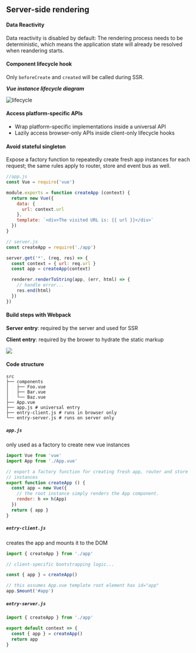 ## Server-side rendering

#### Data Reactivity

Data reactivity is disabled by default: The rendering process needs to be deterministic, which means the application state will already be resolved when reandering starts.



#### Component lifecycle hook

Only `beforeCreate` and `created` will be called during SSR.

_**Vue instance lifecycle diagram**_

![lifecycle](https://vuejs.org/images/lifecycle.png)

#### Access platform-specific APIs

* Wrap platform-specific implementations inside a universal API
* Lazily access browser-only APIs inside client-only lifecycle hooks



#### Avoid stateful singleton

Expose a factory function to repeatedly create fresh app instances for each request; the same rules apply to router, store and event bus as well.

```javascript
//app.js
const Vue = require('vue')

module.exports = function createApp (context) {
  return new Vue({
    data: {
      url: context.url
    },
    template: `<div>The visited URL is: {{ url }}</div>`
  })
}
```

```javascript
// server.js
const createApp = require('./app')

server.get('*', (req, res) => {
  const context = { url: req.url }
  const app = createApp(context)

  renderer.renderToString(app, (err, html) => {
    // handle error...
    res.end(html)
  })
})
```



#### Build steps with Webpack

**Server entry**: required by the server and used for SSR

**Client entry**: required by the brower to hydrate the static markup

![](https://cloud.githubusercontent.com/assets/499550/17607895/786a415a-5fee-11e6-9c11-45a2cfdf085c.png)

#### Code structure

```shell
src
├── components
│   ├── Foo.vue
│   ├── Bar.vue
│   └── Baz.vue
├── App.vue
├── app.js # universal entry
├── entry-client.js # runs in browser only
└── entry-server.js # runs on server only
```

##### `app.js`

only used as a factory to create new vue instances

```javascript
import Vue from 'vue'
import App from './App.vue'

// export a factory function for creating fresh app, router and store
// instances
export function createApp () {
  const app = new Vue({
    // the root instance simply renders the App component.
    render: h => h(App)
  })
  return { app }
}
```

##### `entry-client.js`

creates the app and mounts it to the DOM

```javascript
import { createApp } from './app'

// client-specific bootstrapping logic...

const { app } = createApp()

// this assumes App.vue template root element has id="app"
app.$mount('#app')
```

##### `entry-server.js`



```javascript
import { createApp } from './app'

export default context => {
  const { app } = createApp()
  return app
}
```



